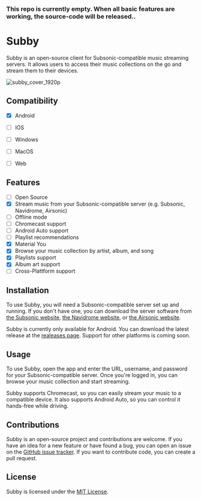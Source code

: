 ### This repo is currently empty. When all basic features are working, the source-code will be released..


# Subby

Subby is an open-source client for Subsonic-compatible music streaming servers. It allows users to access their music collections on the go and stream them to their devices.

![subby_cover_1920p](https://user-images.githubusercontent.com/76005215/208291640-d027b463-5d78-4c9b-8fcd-444cb00f1824.png)

## Compatibility
- [x] Android
- [ ] IOS
- [ ] Windows
- [ ] MacOS
- [ ] Web


## Features

- [ ] Open Source
- [x] Stream music from your Subsonic-compatible server (e.g. Subsonic, Navidrome, Airsonic)
- [ ] Offline mode
- [ ] Chromecast support
- [ ] Android Auto support
- [ ] Playlist recommendations
- [x] Material You
- [x] Browse your music collection by artist, album, and song
- [x] Playlists support
- [x] Album art support
- [ ] Cross-Plattform support

## Installation

To use Subby, you will need a Subsonic-compatible server set up and running. If you don't have one, you can download the server software from [the Subsonic website](https://subsonic.org/), [the Navidrome website](https://www.navidrome.org/), or [the Airsonic website](https://airsonic.github.io/).

Subby is currently only available for Android. You can download the latest release at the [realeases page](https://github.com/A-Emile/subby/releases). Support for other platforms is coming soon.

## Usage

To use Subby, open the app and enter the URL, username, and password for your Subsonic-compatible server. Once you're logged in, you can browse your music collection and start streaming.

Subby supports Chromecast, so you can easily stream your music to a compatible device. It also supports Android Auto, so you can control it hands-free while driving.

## Contributions

Subby is an open-source project and contributions are welcome. If you have an idea for a new feature or have found a bug, you can open an issue on the [GitHub issue tracker](https://github.com/your-username/subby/issues). If you want to contribute code, you can create a pull request.

## License

Subby is licensed under the [MIT License](https://github.com/A-Emile/subby/blob/master/LICENSE).
